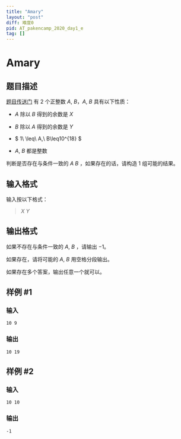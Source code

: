 ```yaml
---
title: "Amary"
layout: "post"
diff: 难度0
pid: AT_pakencamp_2020_day1_e
tag: []
---
```


# Amary

## 题目描述

[题目传送门](https://www.luogu.com.cn/problem/AT_pakencamp_2020_day1_e)
有 $2$ 个正整数 $A,\ B$，$A, \ B$ 具有以下性质：

- $A$ 除以 $B$ 得到的余数是 $X$

- $B$ 除以 $A$ 得到的余数是 $Y$

- $ 1\ \leq\ A,\ B\leq10^{18} $

- $A,\ B$ 都是整数

判断是否存在与条件一致的 $A\ B$ ，如果存在的话，请构造 $1$ 组可能的结果。

## 输入格式

输入按以下格式：

>$X\ Y$

## 输出格式

如果不存在与条件一致的 $A,\ B$ ，请输出 $-1$。

如果存在，请将可能的 $A,\ B$ 用空格分段输出。

如果存在多个答案，输出任意一个就可以。

## 样例 #1

### 输入

```
10 9
```

### 输出

```
10 19
```

## 样例 #2

### 输入

```
10 10
```

### 输出

```
-1
```

